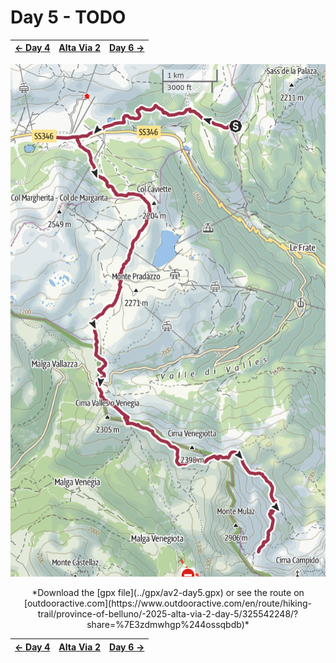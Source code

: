 # Day 5 - TODO

|[← Day 4](../day4)|[Alta Via 2](../)|[Day 6 →](../day6)|
|:-|:-:|-:|

![Map of the route, day 5](../img/24-0000-map.png)
<p align="center">
*Download the [gpx file](../gpx/av2-day5.gpx) or see the route on
[outdooractive.com](https://www.outdooractive.com/en/route/hiking-trail/province-of-belluno/-2025-alta-via-2-day-5/325542248/?share=%7E3zdmwhgp%244ossqbdb)*
</p>

|[← Day 4](../day4)|[Alta Via 2](../)|[Day 6 →](../day6)|
|:-|:-:|-:|
